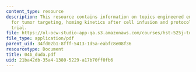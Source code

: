 ```yaml
---
content_type: resource
description: This resource contains information on topics engineered embryonic EPCs
  for tumor targeting, homing kinetics after cell infusion and protocol of clinical
  trial.
file: https://ol-ocw-studio-app-qa.s3.amazonaws.com/courses/hst-525j-tumor-pathophysiology-and-transport-phenomena-fall-2005/21ba42db35a413805229a17b70ff0fb6_04b_duda.pdf
file_type: application/pdf
parent_uid: 34fd02b1-8fff-5413-1d5a-eabfc8e08f36
resourcetype: Document
title: 04b_duda.pdf
uid: 21ba42db-35a4-1380-5229-a17b70ff0fb6
---
```

